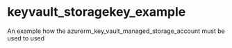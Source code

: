 # keyvault_storagekey_example
An example how the azurerm_key_vault_managed_storage_account must be used to used
